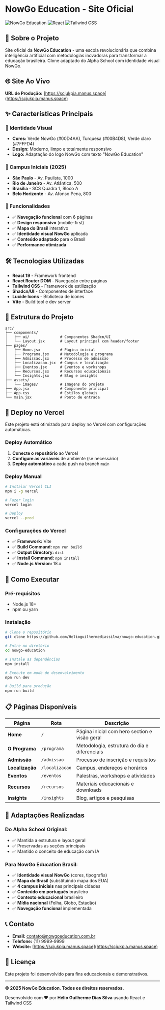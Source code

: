 # NowGo Education - Site Oficial

![NowGo Education](https://img.shields.io/badge/NowGo-Education-00D4AA?style=for-the-badge)
![React](https://img.shields.io/badge/React-20232A?style=for-the-badge&logo=react&logoColor=61DAFB)
![Tailwind CSS](https://img.shields.io/badge/Tailwind_CSS-38B2AC?style=for-the-badge&logo=tailwind-css&logoColor=white)

## 🎯 Sobre o Projeto

Site oficial da **NowGo Education** - uma escola revolucionária que combina inteligência artificial com metodologias inovadoras para transformar a educação brasileira. Clone adaptado do Alpha School com identidade visual NowGo.

## 🌐 Site Ao Vivo

**URL de Produção:** [https://scjukpia.manus.space](https://scjukpia.manus.space)

## ✨ Características Principais

### 🎨 Identidade Visual
- **Cores:** Verde NowGo (#00D4AA), Turquesa (#00B4D8), Verde claro (#7FFFD4)
- **Design:** Moderno, limpo e totalmente responsivo
- **Logo:** Adaptação do logo NowGo com texto "NowGo Education"

### 🏫 Campus Iniciais (2025)
- **São Paulo** - Av. Paulista, 1000
- **Rio de Janeiro** - Av. Atlântica, 500
- **Brasília** - SCS Quadra 1, Bloco A
- **Belo Horizonte** - Av. Afonso Pena, 800

### 📱 Funcionalidades
- ✅ **Navegação funcional** com 6 páginas
- ✅ **Design responsivo** (mobile-first)
- ✅ **Mapa do Brasil** interativo
- ✅ **Identidade visual NowGo** aplicada
- ✅ **Conteúdo adaptado** para o Brasil
- ✅ **Performance otimizada**

## 🛠 Tecnologias Utilizadas

- **React 19** - Framework frontend
- **React Router DOM** - Navegação entre páginas
- **Tailwind CSS** - Framework de estilização
- **Shadcn/UI** - Componentes de interface
- **Lucide Icons** - Biblioteca de ícones
- **Vite** - Build tool e dev server

## 📂 Estrutura do Projeto

```
src/
├── components/
│   ├── ui/              # Componentes Shadcn/UI
│   └── Layout.jsx       # Layout principal com header/footer
├── pages/
│   ├── Home.jsx         # Página inicial
│   ├── Programa.jsx     # Metodologia e programa
│   ├── Admissao.jsx     # Processo de admissão
│   ├── Localizacao.jsx  # Campus e localização
│   ├── Eventos.jsx      # Eventos e workshops
│   ├── Recursos.jsx     # Recursos educacionais
│   └── Insights.jsx     # Blog e insights
├── assets/
│   └── images/          # Imagens do projeto
├── App.jsx              # Componente principal
├── App.css              # Estilos globais
└── main.jsx             # Ponto de entrada
```

## 🚀 Deploy no Vercel

Este projeto está otimizado para deploy no Vercel com configurações automáticas.

### Deploy Automático
1. **Conecte o repositório** ao Vercel
2. **Configure as variáveis** de ambiente (se necessário)
3. **Deploy automático** a cada push na branch `main`

### Deploy Manual
```bash
# Instalar Vercel CLI
npm i -g vercel

# Fazer login
vercel login

# Deploy
vercel --prod
```

### Configurações do Vercel
- ✅ **Framework:** Vite
- ✅ **Build Command:** `npm run build`
- ✅ **Output Directory:** `dist`
- ✅ **Install Command:** `npm install`
- ✅ **Node.js Version:** 18.x

## 🚀 Como Executar

### Pré-requisitos
- Node.js 18+ 
- npm ou yarn

### Instalação
```bash
# Clone o repositório
git clone https://github.com/Helioguilhermediassilva/nowgo-education.git

# Entre no diretório
cd nowgo-education

# Instale as dependências
npm install

# Execute em modo de desenvolvimento
npm run dev

# Build para produção
npm run build
```

## 📋 Páginas Disponíveis

| Página | Rota | Descrição |
|--------|------|-----------|
| **Home** | `/` | Página inicial com hero section e visão geral |
| **O Programa** | `/programa` | Metodologia, estrutura do dia e diferenciais |
| **Admissão** | `/admissao` | Processo de inscrição e requisitos |
| **Localização** | `/localizacao` | Campus, endereços e horários |
| **Eventos** | `/eventos` | Palestras, workshops e atividades |
| **Recursos** | `/recursos` | Materiais educacionais e downloads |
| **Insights** | `/insights` | Blog, artigos e pesquisas |

## 🎯 Adaptações Realizadas

### Do Alpha School Original:
- ✅ Mantida a estrutura e layout geral
- ✅ Preservadas as seções principais
- ✅ Mantido o conceito de educação com IA

### Para NowGo Education Brasil:
- ✅ **Identidade visual NowGo** (cores, tipografia)
- ✅ **Mapa do Brasil** (substituindo mapa dos EUA)
- ✅ **4 campus iniciais** nas principais cidades
- ✅ **Conteúdo em português** brasileiro
- ✅ **Contexto educacional** brasileiro
- ✅ **Mídia nacional** (Folha, Globo, Estadão)
- ✅ **Navegação funcional** implementada

## 📞 Contato

- **Email:** contato@nowgoeducation.com.br
- **Telefone:** (11) 9999-9999
- **Website:** [https://scjukpia.manus.space](https://scjukpia.manus.space)

## 📄 Licença

Este projeto foi desenvolvido para fins educacionais e demonstrativos.

---

**© 2025 NowGo Education. Todos os direitos reservados.**

Desenvolvido com ❤️ por **Hélio Guilherme Dias Silva** usando React e Tailwind CSS

